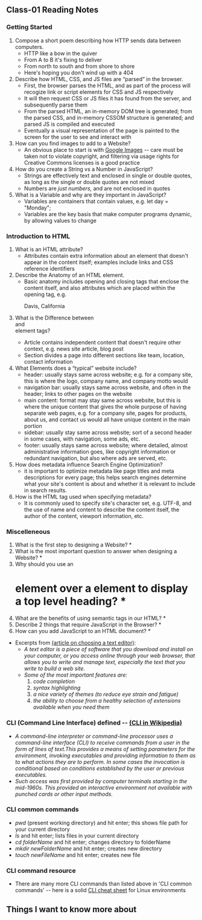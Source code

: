 ## Class-01 Reading Notes  
### Getting Started

1. Compose a short poem describing how HTTP sends data between computers.
    * HTTP like a bow in the quiver
    * From A to B it's fixing to deliver
    * From north to south and from shore to shore
    * Here's hoping you don't wind up with a 404
2. Describe how HTML, CSS, and JS files are “parsed” in the browser.
    * First, the browser parses the HTML, and as part of the process will recogize link or script elements for CSS and JS respectively
    * It will then request CSS or JS files it has found from the server, and subsequently parse them
    * From the parsed HTML, an in-memory DOM tree is generated; from the parsed CSS, and in-memory CSSOM structure is generated; and parsed JS is compiled and executed
    * Eventually a visual representation of the page is painted to the screen for the user to see and interact with
3. How can you find images to add to a Website?
    * An obvious place to start is with [Google Images](https://images.google.com/) -- care must be taken not to violate copyright, and filtering via usage rights for Creative Commons licenses is a good practice
4. How do you create a String vs a Number in JavaScript?
    * Strings are effectively text and enclosed in single or double quotes, as long as the single or double quotes are not mixed
    * Numbers are *just numbers,* and are not enclosed in quotes
5. What is a Variable and why are they important in JavaScript?
    * Variables are containers that contain values, e.g. let day = "Monday";
    * Variables are the key basis that make computer programs dynamic, by allowing values to change

### Introduction to HTML

1. What is an HTML attribute?
    * Attributes contain extra information about an element that doesn't appear in the content itself; examples include links and CSS reference identifiers
2. Describe the Anatomy of an HTML element.
    * Basic anatomy includes opening and closing tags that enclose the content itself, and also attributes which are placed within the opening tag, e.g. <p href="https://www.cityofdavis.org/">Davis, California</p>
3. What is the Difference between <article> and <section> element tags?
    * Article contains independent content that doesn't require other context, e.g. news site article, blog post
    * Section divides a page into different sections like team, location, contact information
4. What Elements does a “typical” website include?
    * header: usually stays same across website; e.g. for a company site, this is where the logo, company name, and company motto would 
    * navigation bar: usually stays same across website, and often in the header; links to other pages on the website
    * main content: format may stay same across website, but this is where the unique content that gives the whole purpose of having separate web pages, e.g. for a company site, pages for products, about us, and contact us would all have unique content in the main portion 
    * sidebar: usually stay same across website; sort of a second header in some cases, with navigation, some ads, etc.
    * footer: usually stays same across website; where detailed, almost administrative information goes, like copyright information or redundant navigation, but also where ads are served, etc.
5. How does metadata influence Search Engine Optimization?
    * it is important to optimize metadata like page titles and meta descriptions for every page; this helps search engines determine what your site's content is about and whether it is relevant to include in search results.
6. How is the <meta> HTML tag used when specifying metadata?
    * It is commonly used to specify site's character set, e.g. UTF-8, and the use of name and content to describe the content itself, the author of the content, viewport information, etc.


### Miscelleneous

1. What is the first step to designing a Website?
    * 
2. What is the most important question to answer when designing a Website?
    * 
3. Why should you use an <h1> element over a <span> element to display a top level heading?
    * 
4. What are the benefits of using semantic tags in our HTML?
    * 
5. Describe 2 things that require JavaScript in the Browser?
    * 
6. How can you add JavaScript to an HTML document?
    * 

* Excerpts from [(article on choosing a text editor)](https://codefellows.github.io/code-102-guide/curriculum/class-02/Choosing-A-Text-Editor--The-Older-Coder.pdf): 
  *   *A text editor is a piece of software that you download and install on your computer, or you access online through your web browser, that allows you to write and manage text, especially the text that you write to build a web site.*
    + *Some of the most important features are:*
      1. *code completion*
      2. *syntax highlighting*
      3. *a nice variety of themes (to reduce eye strain and fatigue)*
      4. *the ability to choose from a healthy selection of extensions available when you need them*



### CLI (Command Line Interface) defined -- [(CLI in Wikipedia)](https://en.wikipedia.org/wiki/Command-line_interface)
* *A command-line interpreter or command-line processor uses a command-line interface (CLI) to receive commands from a user in the form of lines of text.This provides a means of setting parameters for the environment, invoking executables and providing information to them as to what actions they are to perform. In some cases the invocation is conditional based on conditions established by the user or previous executables.*
* *Such access was first provided by computer terminals starting in the mid-1960s. This provided an interactive environment not available with punched cards or other input methods.*

### CLI common commands 
* *pwd* (present working directory) and hit enter; this shows file path for your current directory
* *ls* and hit enter; lists files in your current directory
* *cd folderName* and hit enter; changes directory to folderName
* *mkdir newFolderName* and hit enter; creates new directory
* *touch newFileName* and hit enter; creates new file

### CLI command resource
* There are many more CLI commands than listed above in 'CLI common commands' -- here is a solid [CLI cheat sheet](https://cheatography.com/davechild/cheat-sheets/linux-command-line/) for Linux environments

## Things I want to know more about

